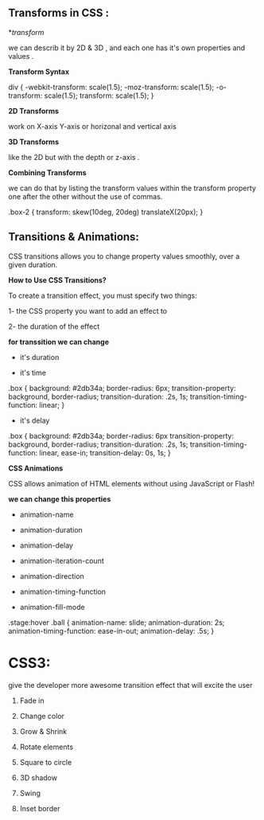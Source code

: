 ## Transforms in CSS :

**transform* 

we can describ it by 2D & 3D , and each one has it's own properties and values .

**Transform Syntax**

div {
  -webkit-transform: scale(1.5);
     -moz-transform: scale(1.5);
       -o-transform: scale(1.5);
          transform: scale(1.5);
}

**2D Transforms**

work on X-axis Y-axis or horizonal and vertical axis

**3D Transforms**

like the 2D but with the depth or z-axis .

**Combining Transforms**

we can do that by listing the transform values within the transform property one after the other without the use of commas.

.box-2 {
  transform: skew(10deg, 20deg) translateX(20px);
}


## Transitions & Animations:

CSS transitions allows you to change property values smoothly, over a given duration.

**How to Use CSS Transitions?**

To create a transition effect, you must specify two things:

1- the CSS property you want to add an effect to

2- the duration of the effect

**for transsition we can change**

- it's duration 

- it's time 

.box {
  background: #2db34a;
  border-radius: 6px;
  transition-property: background, border-radius;
  transition-duration: .2s, 1s;
  transition-timing-function: linear;
}


- it's delay 

.box {
  background: #2db34a;
  border-radius: 6px
  transition-property: background, border-radius;
  transition-duration: .2s, 1s;
  transition-timing-function: linear, ease-in;
  transition-delay: 0s, 1s;
}


**CSS Animations**

CSS allows animation of HTML elements without using JavaScript or Flash!


**we can change this properties**

- animation-name

- animation-duration

- animation-delay

- animation-iteration-count

- animation-direction

- animation-timing-function

- animation-fill-mode

.stage:hover .ball {
  animation-name: slide;
  animation-duration: 2s;
  animation-timing-function: ease-in-out;
  animation-delay: .5s;
}

# CSS3:

give the developer more awesome transition effect that will excite the user 

1. Fade in

2. Change color

3. Grow & Shrink

4. Rotate elements

5. Square to circle

6. 3D shadow

7. Swing

8. Inset border